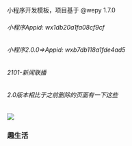 ﻿
小程序开发模板，项目基于 @wepy 1.7.0

  ###### 小程序Appid:   wx1db20a1fa08cf9cf
  ###### 小程序2.0.0=>Appid:   wxb7db118a1fde4ad5
  ######  2101-新闻联播
  ###### 2.0版本相比于之前删除的页面有一下这些
  ![](https://user-gold-cdn.xitu.io/2018/12/13/167a6d7e8f156457?w=572&h=762&f=png&s=61367)
  ### 趣生活